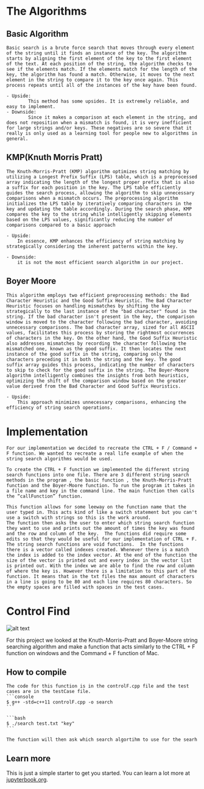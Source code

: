 # The Algorithms

## Basic Algorithm
    Basic search is a brute force search that moves through every element of the string until it finds an instance of the key. The algorithm starts by aligning the first element of the key to the first element of the text. At each position of the string, the algorithm checks to see if the elements match. If the elements match for the length of the key, the algorithm has found a match. Otherwise, it moves to the next element in the string to compare it to the key once again. This process repeats until all of the instances of the key have been found.

    - Upside:
            This method has some upsides. It is extremely reliable, and easy to implement.
    - Downside:
            Since it makes a comparison at each element in the string, and does not reposition when a mismatch is found, it is very inefficient for large strings and/or keys. These negatives are so severe that it really is only used as a learning tool for people new to algorithms in general. 

## KMP(Knuth Morris Pratt)
    The Knuth-Morris-Pratt (KMP) algorithm optimizes string matching by utilizing a Longest Prefix Suffix (LPS) table, which is a preprocessed array indicating the length of the longest proper prefix that is also a suffix for each position in the key. The LPS table efficiently guides the search process, allowing the algorithm to skip unnecessary comparisons when a mismatch occurs. The preprocessing algorithm initializes the LPS table by iteratively comparing characters in the key and updating the table accordingly. During the search phase, KMP compares the key to the string while intelligently skipping elements based on the LPS values, significantly reducing the number of comparisons compared to a basic approach

    - Upside:
        In essence, KMP enhances the efficiency of string matching by strategically considering the inherent patterns within the key.

    - Downside:
        it is not the most efficient search algorithm in our project. 

## Boyer Moore
    This algorithm employs two efficient preprocessing methods: the Bad Character Heuristic and the Good Suffix Heuristic. The Bad Character Heuristic focuses on handling mismatches by shifting the key strategically to the last instance of the "bad character" found in the string. If the bad character isn't present in the key, the comparison window is moved to the character following the bad character, avoiding unnecessary comparisons. The bad character array, sized for all ASCII values, facilitates this process by storing the rightmost occurrences of characters in the key. On the other hand, the Good Suffix Heuristic also addresses mismatches by recording the character following the mismatched one, known as the good suffix. It then locates the next instance of the good suffix in the string, comparing only the characters preceding it in both the string and the key. The good suffix array guides this process, indicating the number of characters to skip to check for the good suffix in the string. The Boyer-Moore algorithm intelligently combines the insights from both heuristics, optimizing the shift of the comparison window based on the greater value derived from the Bad Character and Good Suffix Heuristics. 

    - Upside:
        This approach minimizes unnecessary comparisons, enhancing the efficiency of string search operations.

# Implementation
    For our implementation we decided to recreate the CTRL + F / Command + F function. We wanted to recreate a real life example of when the string search algorithms would be used. 

	To create the CTRL + F function we implemented the different string search functions into one file. There are 3 different string search methods in the program , the basic function , the Knuth-Morris-Pratt function and the Boyer-Moore function. To run the program it takes in a file name and key in the command line. The main function then calls the “callFunction” function.

    This function allows for some leeway on the function name that the user typed in. This acts kind of like a switch statement but you can't use a switch with strings so this is the work around. 
 	The function then asks the user to enter which string search function they want to use and prints out the amount of times the key was found and the row and column of the key.  The functions did require some edits so that they would be useful for our implementation of CTRL + F.  The string search functions are void functions.  In the functions there is a vector called indexes created. Whenever there is a match the index is added to the index vector. At the end of the function the size of the vector is printed out and every index in the vector list is printed out. With the index we are able to find the row and column of where the key is. However there is a limitation to this part of the function. It means that in the txt files the max amount of characters in a line is going to be 80 and each line requires 80 characters. So the empty spaces are filled with spaces in the test cases.
    
# Control Find
![alt text](https://cdn.osxdaily.com/wp-content/uploads/2022/03/control-f-ipad-1-chrome-610x260.jpg)

For this project we looked at the Knuth-Morris-Pratt and Boyer-Moore string searching algorithm and make a function that acts similarly to the CTRL + F function  on windows and the Command + F function of Mac. 

## How to compile

    The code for this function is in the controlF.cpp file and the test cases are in the testCase file. 
    ```console
    $ g++ -std=c++11 controlF.cpp -o search
    ```

    ```bash
    $ ./search test.txt "key"
    ```

    The function will then ask which search algortihm to use for the searh
















<!-- # Markdown Files

Whether you write your book's content in Jupyter Notebooks (`.ipynb`) or
in regular markdown files (`.md`), you'll write in the same flavor of markdown
called **MyST Markdown**.
This is a simple file to help you get started and show off some syntax.

 ## What is MyST?

MyST stands for "Markedly Structured Text". It
is a slight variation on a flavor of markdown called "CommonMark" markdown,
with small syntax extensions to allow you to write **roles** and **directives**
in the Sphinx ecosystem.

For more about MyST, see [the MyST Markdown Overview](https://jupyterbook.org/content/myst.html).

## Sample Roles and Directives

Roles and directives are two of the most powerful tools in Jupyter Book. They
are kind of like functions, but written in a markup language. They both
serve a similar purpose, but **roles are written in one line**, whereas
**directives span many lines**. They both accept different kinds of inputs,
and what they do with those inputs depends on the specific role or directive
that is being called.

Here is a "note" directive:

```{note}
Here is a note
```

It will be rendered in a special box when you build your book.

Here is an inline directive to refer to a document: {doc}`markdown-notebooks`.


## Citations

You can also cite references that are stored in a `bibtex` file. For example,
the following syntax: `` {cite}`holdgraf_evidence_2014` `` will render like
this: {cite}`holdgraf_evidence_2014`.

Moreover, you can insert a bibliography into your page with this syntax:
The `{bibliography}` directive must be used for all the `{cite}` roles to
render properly.
For example, if the references for your book are stored in `references.bib`,
then the bibliography is inserted with:

```{bibliography}
``` -->

## Learn more

This is just a simple starter to get you started.
You can learn a lot more at [jupyterbook.org](https://jupyterbook.org).
